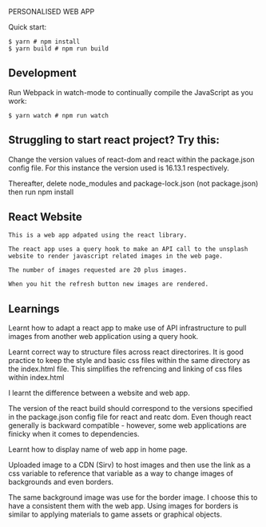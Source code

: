 PERSONALISED WEB APP

Quick start:

```
$ yarn # npm install
$ yarn build # npm run build
````

## Development

Run Webpack in watch-mode to continually compile the JavaScript as you work:

```
$ yarn watch # npm run watch
```

## Struggling to start react project? Try this:

Change the version values of react-dom and react within the package.json config file. For this instance the version used is 16.13.1 respectively.

Thereafter, delete node_modules and package-lock.json (not package.json) then run npm install

## React Website

	This is a web app adpated using the react library.

	The react app uses a query hook to make an API call to the unsplash website to render javascript related images in the web page.

	The number of images requested are 20 plus images.

	When you hit the refresh button new images are rendered. 

## Learnings

Learnt how to adapt a react app to make use of API infrastructure to pull images from another web application using a query hook.

Learnt correct way to structure files across react directorires. It is good practice to keep the style and basic css files within the same directory as the index.html file. This simplifies the refrencing and linking of css files within index.html

I learnt the difference between a website and web app.

The version of the react build should correspond to the versions specified in the package.json config file for react and reatc dom. Even though react generally is backward compatible - however, some web applications are finicky when it comes to dependencies.

Learnt how to display name of web app in home page.

Uploaded image to a CDN (Sirv) to host images and then use the link as a css variable to reference that variable as a way to change images of backgrounds and even borders.

The same background image was use for the border image. I choose this to have a consistent them with the web app. Using images for borders is similar to applying materials to game assets or graphical objects.







